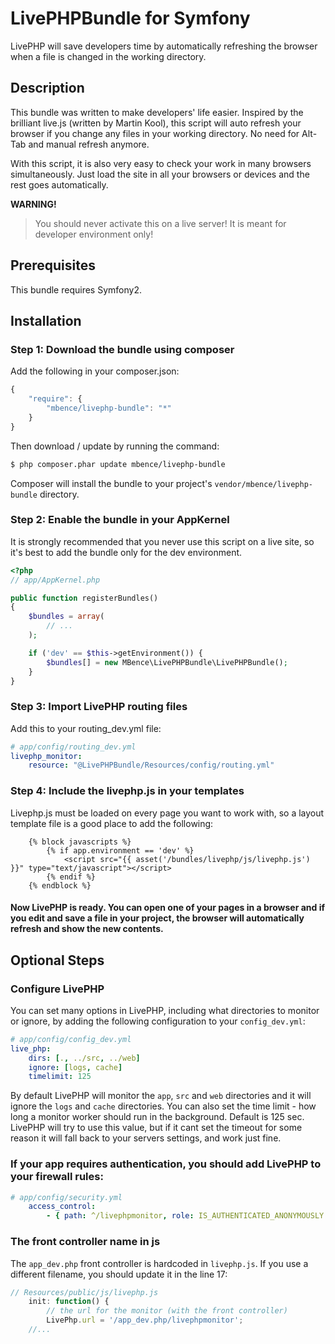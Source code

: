 LivePHPBundle for Symfony
=========================

LivePHP will save developers time by automatically refreshing the browser when a file is changed in the working directory.

## Description 

This bundle was written to make developers' life easier.
Inspired by the brilliant live.js (written by Martin Kool), 
this script will auto refresh your browser if you change any files in your working directory. No need for Alt-Tab and manual refresh anymore.

With this script, it is also very easy to check your work in many browsers simultaneously. 
Just load the site in all your browsers or devices and the rest goes automatically.

**WARNING!**
> You should never activate this on a live server! It is meant for developer environment only!

## Prerequisites

This bundle requires Symfony2.

## Installation 

### Step 1: Download the bundle using composer

Add the following in your composer.json:

```js
{
    "require": {
        "mbence/livephp-bundle": "*"
    }
}
```

Then download / update by running the command:

``` bash
$ php composer.phar update mbence/livephp-bundle
```

Composer will install the bundle to your project's `vendor/mbence/livephp-bundle` directory.

### Step 2: Enable the bundle in your AppKernel

It is strongly recommended that you never use this script on a live site, so it's best to add the bundle only for the dev environment.

``` php
<?php
// app/AppKernel.php

public function registerBundles()
{
    $bundles = array(
        // ...
    );

    if ('dev' == $this->getEnvironment()) {
        $bundles[] = new MBence\LivePHPBundle\LivePHPBundle();
    }
}
```

### Step 3: Import LivePHP routing files

Add this to your routing_dev.yml file:
``` yaml
# app/config/routing_dev.yml
livephp_monitor:
    resource: "@LivePHPBundle/Resources/config/routing.yml"    
```

### Step 4: Include the livephp.js in your templates

Livephp.js must be loaded on every page you want to work with, so a layout template file is a good place to add the following:
``` twig
    {% block javascripts %}
        {% if app.environment == 'dev' %} 
            <script src="{{ asset('/bundles/livephp/js/livephp.js') }}" type="text/javascript"></script>
        {% endif %}
    {% endblock %}
```

#### Now LivePHP is ready. You can open one of your pages in a browser and if you edit and save a file in your project, the browser will automatically refresh and show the new contents.


## Optional Steps

### Configure LivePHP

You can set many options in LivePHP, including what directories to monitor or ignore, by adding the following configuration to your `config_dev.yml`:
``` yaml
# app/config/config_dev.yml
live_php:
    dirs: [., ../src, ../web]
    ignore: [logs, cache]
    timelimit: 125
```
By default LivePHP will monitor the `app`, `src` and `web` directories and it will ignore the `logs` and `cache` directories.
You can also set the time limit - how long a monitor worker should run in the background. Default is 125 sec. LivePHP will try to use this value, 
but if it cant set the timeout for some reason it will fall back to your servers settings, and work just fine.

### If your app requires authentication, you should add LivePHP to your firewall rules:

``` yaml
# app/config/security.yml
    access_control:
        - { path: ^/livephpmonitor, role: IS_AUTHENTICATED_ANONYMOUSLY }
```

### The front controller name in js
The `app_dev.php` front controller is hardcoded in `livephp.js`. If you use a different filename, you should update it in the line 17:
``` javascript
// Resources/public/js/livephp.js
    init: function() {
        // the url for the monitor (with the front controller)
        LivePhp.url = '/app_dev.php/livephpmonitor';
    //...
```
